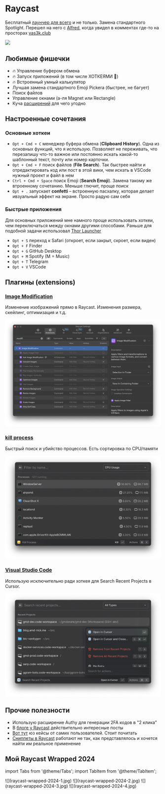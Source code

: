 # Raycast

Бесплатный [лаунчер для всего](https://www.raycast.com) и не только. Замена стандартного Spotlight. Перешел на него с [Alfred](alfred.md), когда увидел в комментах где-то на просторах [vas3k.club](https://vas3k.club)

![](https://i.imgur.com/imi3CvX.png)

## Любимые фишечки

- 🔥 Управление буфером обмена
- 🔥 Запуск приложений (в том числе ХОТКЕЯМИ 🚀)
- 🔥 Встроенный умный калькулятор
- Лучшая замена стандартного Emoji Pickera (быстрее, не багует)
- Поиск файлов
- Управление окнами (а-ля Magnet или Rectangle)
- Куча [расширений](https://www.raycast.com/store) для чего угодно

## Настроенные сочетания

### Основные хоткеи

- `Opt + Cmd + C` менеджер буфера обмена (**Clipboard History**). Одна из основных функций, что я использую. Позволяет не переживать, что перезапишу что-то важное или постоянно искать какой-то шаблонный текст, почту или номер карточки.
- `Opt + Cmd + F` поиск файлов (**File Search**). Так быстрее найти и отредактировать код или пост в этой вики, чем искать в VSCode нужный проект и файл в нем
- `Ctrl + Cmd + Space` поиск Emoji (**Search Emoji**). Замена такому же втроенному сочетанию. Меньше глючит, проще поиск
- `Opt + .` запускает **confetti** – встроенную пасхалку, которая делает ивзуальный эффект на экране. Просто радую сам себя


### Быстрые приложения

Для основных приложений мне намного проще использовать хоткеи, чем переключаться между окнами другими способами. Раньше для подобной задачи использовал [Thor Launcher](https://apps.apple.com/us/app/thor-launcher/id1120999687?l=ru&mt=12)

- `Opt + S` переход к Safari (откроет, если закрыт, скроет, если виден)
- `Opt + F` Finder
- `Opt + G` GitHub Desktop
- `Opt + M` Spotify (M = Music)
- `Opt + T` Telegram
- `Opt + V` VSCode

## Плагины (extensions)

### [Image Modification](https://www.raycast.com/HelloImSteven/sips)

Изменение изображений прямо в Raycast. Изменения размера, скейлинг, оптимизация и т.д.

![](raycast-extension-image-modification.png)

### [kill process](https://www.raycast.com/rolandleth/kill-process)

Быстрый поиск и убийство процессов. Есть сортировка по CPU/памяти

![](raycast-extension-kill-process.png)

### [Visual Studio Code](https://www.raycast.com/thomas/visual-studio-code)

Использую исключительно ради хоткея для Search Recent Projects в Cursor.

![](raycast-extension-vscode.png)

## Прочие полезности

- Использую расширение Authy для генерации 2FA кодов в "2 клика"
- В [блоге у Raycast](https://www.raycast.com/blog) действительно интересные посты
- [Вот тут](https://www.raycast.com/community-stories) юз кейсы от самих пользователей. Стоит почитать
- [Сниппеты в Raycast](https://manual.raycast.com/snippets) работают не так, как представлялось и хочется найти им реальное применение

## Мой Raycast Wrapped 2024

import Tabs from '@theme/Tabs';
import TabItem from '@theme/TabItem';

<Tabs>
  <TabItem value="1" label="1"> ![](raycast-wrapped-2024-1.jpg) </TabItem>
  <TabItem value="2" label="2"> ![](raycast-wrapped-2024-2.jpg) </TabItem>
  <TabItem value="3" label="3"> ![](raycast-wrapped-2024-3.jpg) </TabItem>
  <TabItem value="4" label="4"> ![](raycast-wrapped-2024-4.jpg) </TabItem>
</Tabs>

